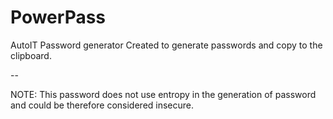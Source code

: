 # PowerPass
AutoIT Password generator
Created to generate passwords and copy to the clipboard.

--

NOTE: This password does not use entropy in the generation of password and could be therefore considered insecure.
